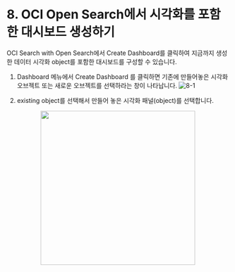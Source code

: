 # 8. OCI Open Search에서 시각화를 포함한 대시보드 생성하기

OCI Search with Open Search에서 Create Dashboard를 클릭하여 지금까지 생성한 데이터 시각화 object를 포함한 대시보드를 구성할 수 있습니다.  
  
1. Dashboard 메뉴에서 Create Dashboard 를 클릭하면 기존에 만들어놓은 시각화 오브젝트 또는 새로운 오브젝트를 선택하라는 창이 나타납니다.
![8-1](https://github.com/oraclekr-data-platform/ODWS-S04-ADB-Data-Visualization/assets/150219167/4ac4cfe2-b1f2-4731-8ac7-a45d454da84d)

2.  existing object를 선택해서 만들어 놓은 시각화 패널(object)를 선택합니다.
 <p align="center"><img src="https://github.com/oraclekr-data-platform/ODWS-S04-ADB-Data-Visualization/assets/150219167/0249cca4-d04e-4627-8eab-ed4b291d83b2" height="350"></p>
